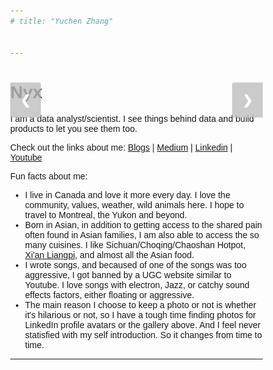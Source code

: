 ```yaml
---
# title: "Yuchen Zhang"


---
```



<style>
body {
  font-family: Arial;
  margin: 0;
}

* {
  box-sizing: border-box;
}

img {
  vertical-align: middle;
  object-fit: contain;
  height: 300px; /* Your preferred width */
  width: auto;

}

/* Position the image container (needed to position the left and right arrows) */
.container {
  position: relative;
}

/* Hide the images by default */
.mySlides {
  display: none;
}

/* Add a pointer when hovering over the thumbnail images */
.cursor {
  cursor: pointer;
}

/* Next & previous buttons */
.prev,
.next {
  background-color: rgba(192,192,192, 0.8);
  cursor: pointer;
  position: absolute;
  top: 40%;
  width: auto;
  padding: 16px;
  margin-top: -50px;
  color: white;
  font-weight: bold;
  font-size: 20px;
  border-radius: 0 3px 3px 0;
  user-select: none;
  -webkit-user-select: none;
}

/* Position the "next button" to the right */
.next {
  right: 0;
  border-radius: 3px 0 0 3px;
}

/* On hover, add a black background color with a little bit see-through */
.prev:hover,
.next:hover {
  background-color: rgba(0, 0, 0, 0.8);
}

/* Container for image text */
.caption-container {
  text-align: center;
  background-color: #222;
  /* padding: 2px 10px; */
  color: white;
}
</style>

<!-- ######################### -->

<body>

# Nyx

<div class="container">

  <div class="mySlides">
    <img src="gallery/self.jpg" style="width:100%" class="demo cursor" onclick="currentSlide(1)" alt="Me in my friends' views">
  </div>

  <div class="mySlides">
    <img src="gallery/ideal-life.JPG"  style="width:100%" class="demo cursor" onclick="currentSlide(2)" alt="My ideal life (HAHA)">
  </div> 
    
  <a class="prev" onclick="plusSlides(-1)">❮</a>
  <a class="next" onclick="plusSlides(1)">❯</a>

  <div class="caption-container">
    <p id="caption"></p>
  </div>


</div>

<!-- **My Monologue:**   -->
I am a data analyst/scientist. I see things behind data and build products to let you see them too.

Check out the links about me: [Blogs](https://petitmi.com/bread) | [Medium](https://medium.com/@petitmi001) | [Linkedin](https://www.linkedin.com/in/yuchen-nyx-zhang/) | [Youtube](https://www.youtube.com/channel/UC6YTScw2p9u6AHp-tgXDIrA)

Fun facts about me:
- I live in Canada and love it more every day. I love the community, values, weather, wild animals here. I hope to travel to Montreal, the Yukon and beyond.
- Born in Asian, in addition to getting access to the shared pain often found in Asian families, I am also able to access the so many cuisines. I like Sichuan/Choqing/Chaoshan Hotpot, [Xi'an Liangpi](https://www.chinaxiantour.com/xian-travel-guides/xian-local-food/liangpi.html), and almost all the Asian food. 
- I wrote songs, and becaused of one of the songs was too aggressive, I got banned by a UGC website similar to Youtube. I love songs with electron, Jazz, or catchy sound effects factors, either floating or aggressive.
- The main reason I choose to keep a photo or not is whether it's hilarious or not, so I have a tough time finding photos for LinkedIn profile avatars or the gallery above. And I feel never statisfied with my self introduction. So it changes from time to time.

<script>
let slideIndex = 1;
showSlides(slideIndex);

function plusSlides(n) {
  showSlides(slideIndex += n);
}

function currentSlide(n) {
  showSlides(slideIndex = n);
}

function showSlides(n) {
  let i;
  let slides = document.getElementsByClassName("mySlides");
  let dots = document.getElementsByClassName("demo");
  let captionText = document.getElementById("caption");
  if (n > slides.length) {slideIndex = 1}
  if (n < 1) {slideIndex = slides.length}
  for (i = 0; i < slides.length; i++) {
    slides[i].style.display = "none";
  }
  for (i = 0; i < dots.length; i++) {
    dots[i].className = dots[i].className.replace(" active", "");
  }
  slides[slideIndex-1].style.display = "block";
  dots[slideIndex-1].className += " active";
  captionText.innerHTML = dots[slideIndex-1].alt;
}
</script>
</body>




---